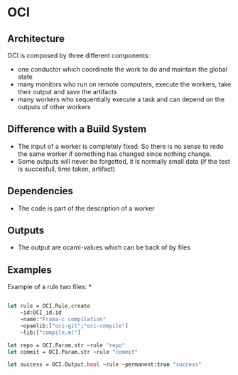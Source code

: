 # OCI #

## Architecture ##

OCI is composed by three different components:

- one conductor which coordinate the work to do and maintain the global state
- many monitors who run on remote computers, execute the workers, take their output
  and save the artifacts
- many workers who sequentially execute a task and can depend on the
  outputs of other workers

## Difference with a Build System ##

- The input of a worker is completely fixed. So there is no sense to
  redo the same worker if something has changed since nothing change.
- Some outputs will never be forgetted, it is normally small data
  (if the test is succesfull, time taken, artifact)

## Dependencies ##
- The code is part of the description of a worker

## Outputs ##
- The output are ocaml-values which can be back of by files

## Examples ##

Example of a rule two files:
*
```INI

```

```ocaml
let rule = OCI.Rule.create
    ~id:OCI_id.id
    ~name:"Frama-c compilation"
    ~opamlib:["oci-git";"oci-compile"]
    ~lib:["compile.ml"]

let repo = OCI.Param.str ~rule "repo"
let commit = OCI.Param.str ~rule "commit"

let success = OCI.Output.bool ~rule ~permanent:true "success"
```
